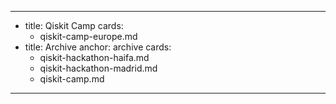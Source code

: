 ---
-
  title: Qiskit Camp
  cards:
    - qiskit-camp-europe.md
-
  title: Archive
  anchor: archive
  cards:
    - qiskit-hackathon-haifa.md
    - qiskit-hackathon-madrid.md
    - qiskit-camp.md
---